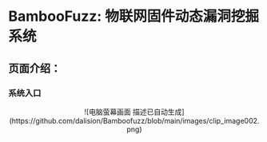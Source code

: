# BambooFuzz: 物联网固件动态漏洞挖掘系统

## 页面介绍：
### 系统入口


<div align=center>![电脑萤幕画面  描述已自动生成](https://github.com/dalision/Bamboofuzz/blob/main/images/clip_image002.png)</div>

